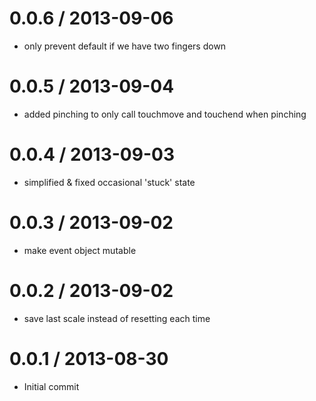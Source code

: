 
0.0.6 / 2013-09-06 
==================

 * only prevent default if we have two fingers down

0.0.5 / 2013-09-04 
==================

 * added pinching to only call touchmove and touchend when pinching

0.0.4 / 2013-09-03 
==================

 * simplified & fixed occasional 'stuck' state

0.0.3 / 2013-09-02 
==================

 * make event object mutable

0.0.2 / 2013-09-02 
==================

 * save last scale instead of resetting each time

0.0.1 / 2013-08-30 
==================

 * Initial commit
